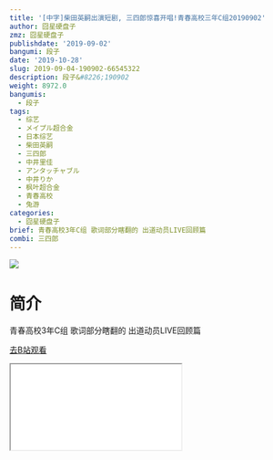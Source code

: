 ```yaml
---
title: '[中字]柴田英嗣出演短剧, 三四郎惊喜开唱!青春高校三年C组20190902'
author: 囧星硬盘子
zmz: 囧星硬盘子
publishdate: '2019-09-02'
bangumi: 段子
date: '2019-10-28'
slug: 2019-09-04-190902-66545322
description: 段子&#8226;190902
weight: 8972.0
bangumis:
  - 段子
tags:
  - 综艺
  - メイプル超合金
  - 日本综艺
  - 柴田英嗣
  - 三四郎
  - 中井里佳
  - アンタッチャブル
  - 中井りか
  - 枫叶超合金
  - 青春高校
  - 兔游
categories:
  - 囧星硬盘子
brief: 青春高校3年C组 歌词部分瞎翻的 出道动员LIVE回顾篇
combi: 三四郎
---
```

![](https://raw.githubusercontent.com/tcgriffith/owaraisite/master/static/tmpimg/58c32b078c810f454beaeda368663d84703d601f.jpg.480.jpg)
# 简介  
青春高校3年C组
歌词部分瞎翻的 出道动员LIVE回顾篇  

[去B站观看](https://www.bilibili.com/video/av66545322/)
<div class ="resp-container"><iframe class="testiframe" src="//player.bilibili.com/player.html?aid=66545322"", scrolling="no", allowfullscreen="true" > </iframe></div> 
